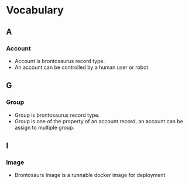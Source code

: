 # Vocabulary

## A

### Account

-   Account is brontosaurus record type.
-   An account can be controlled by a human user or robot.

## G

### Group

-   Group is brontosaurus record type.
-   Group is one of the property of an account record, an account can be assign to multiple group.

## I

### Image

-   Brontosaurs Image is a runnable docker image for deployment
